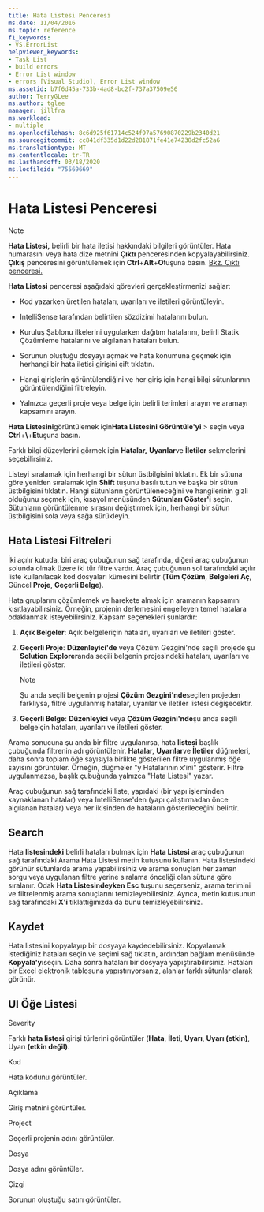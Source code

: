 ```yaml
---
title: Hata Listesi Penceresi
ms.date: 11/04/2016
ms.topic: reference
f1_keywords:
- VS.ErrorList
helpviewer_keywords:
- Task List
- build errors
- Error List window
- errors [Visual Studio], Error List window
ms.assetid: b7f6d45a-733b-4ad8-bc2f-737a37509e56
author: TerryGLee
ms.author: tglee
manager: jillfra
ms.workload:
- multiple
ms.openlocfilehash: 8c6d925f61714c524f97a57690870229b2340d21
ms.sourcegitcommit: cc841df335d1d22d281871fe41e74238d2fc52a6
ms.translationtype: MT
ms.contentlocale: tr-TR
ms.lasthandoff: 03/18/2020
ms.locfileid: "75569669"
---
```

# <a name="error-list-window"></a>Hata Listesi Penceresi

> [!NOTE]
> **Hata Listesi,** belirli bir hata iletisi hakkındaki bilgileri görüntüler. Hata numarasını veya hata dize metnini **Çıktı** penceresinden kopyalayabilirsiniz. **Çıkış** penceresini görüntülemek için **Ctrl**+**Alt**+**O**tuşuna basın. [Bkz. Çıktı penceresi.](../../ide/reference/output-window.md)

**Hata Listesi** penceresi aşağıdaki görevleri gerçekleştirmenizi sağlar:

- Kod yazarken üretilen hataları, uyarıları ve iletileri görüntüleyin.

- IntelliSense tarafından belirtilen sözdizimi hatalarını bulun.

- Kuruluş Şablonu ilkelerini uygularken dağıtım hatalarını, belirli Statik Çözümleme hatalarını ve algılanan hataları bulun.

- Sorunun oluştuğu dosyayı açmak ve hata konumuna geçmek için herhangi bir hata iletisi girişini çift tıklatın.

- Hangi girişlerin görüntülendiğini ve her giriş için hangi bilgi sütunlarının görüntülendiğini filtreleyin.

- Yalnızca geçerli proje veya belge için belirli terimleri arayın ve aramayı kapsamını arayın.

**Hata Listesini**görüntülemek için**Hata Listesini** **Görüntüle'yi** > seçin veya **Ctrl**+**\\**+**E**tuşuna basın.

Farklı bilgi düzeylerini görmek için **Hatalar,** **Uyarılar**ve **İletiler** sekmelerini seçebilirsiniz.

Listeyi sıralamak için herhangi bir sütun üstbilgisini tıklatın. Ek bir sütuna göre yeniden sıralamak için **Shift** tuşunu basılı tutun ve başka bir sütun üstbilgisini tıklatın. Hangi sütunların görüntüleneceğini ve hangilerinin gizli olduğunu seçmek için, kısayol menüsünden **Sütunları Göster'i** seçin. Sütunların görüntülenme sırasını değiştirmek için, herhangi bir sütun üstbilgisini sola veya sağa sürükleyin.

## <a name="error-list-filters"></a>Hata Listesi Filtreleri

İki açılır kutuda, biri araç çubuğunun sağ tarafında, diğeri araç çubuğunun solunda olmak üzere iki tür filtre vardır. Araç çubuğunun sol tarafındaki açılır liste kullanılacak kod dosyaları kümesini belirtir (**Tüm Çözüm**, **Belgeleri Aç**, Güncel **Proje**, **Geçerli Belge**).

Hata gruplarını çözümlemek ve harekete almak için aramanın kapsamını kısıtlayabilirsiniz. Örneğin, projenin derlemesini engelleyen temel hatalara odaklanmak isteyebilirsiniz. Kapsam seçenekleri şunlardır:

1. **Açık Belgeler**: Açık belgeleriçin hataları, uyarıları ve iletileri göster.

2. **Geçerli Proje**: **Düzenleyici'de** veya Çözüm Gezgini'nde seçili projede şu **Solution Explorer**anda seçili belgenin projesindeki hataları, uyarıları ve iletileri göster.

    > [!NOTE]
    > Şu anda seçili belgenin projesi **Çözüm Gezgini'nde**seçilen projeden farklıysa, filtre uygulanmış hatalar, uyarılar ve iletiler listesi değişecektir.

3. **Geçerli Belge**: **Düzenleyici** veya **Çözüm Gezgini'nde**şu anda seçili belgeiçin hataları, uyarıları ve iletileri göster.

Arama sonucuna şu anda bir filtre uygulanırsa, hata **listesi** başlık çubuğunda filtrenin adı görüntülenir. **Hatalar,** **Uyarılar**ve **İletiler** düğmeleri, daha sonra toplam öğe sayısıyla birlikte gösterilen filtre uygulanmış öğe sayısını görüntüler. Örneğin, düğmeler "y Hatalarının x'ini" gösterir. Filtre uygulanmazsa, başlık çubuğunda yalnızca "Hata Listesi" yazar.

Araç çubuğunun sağ tarafındaki liste, yapıdaki (bir yapı işleminden kaynaklanan hatalar) veya IntelliSense'den (yapı çalıştırmadan önce algılanan hatalar) veya her ikisinden de hataların gösterileceğini belirtir.

## <a name="search"></a>Search

Hata **listesindeki** belirli hataları bulmak için **Hata Listesi** araç çubuğunun sağ tarafındaki Arama Hata Listesi metin kutusunu kullanın. Hata listesindeki görünür sütunlarda arama yapabilirsiniz ve arama sonuçları her zaman sorgu veya uygulanan filtre yerine sıralama önceliği olan sütuna göre sıralanır. Odak **Hata Listesindeyken** **Esc** tuşunu seçerseniz, arama terimini ve filtrelenmiş arama sonuçlarını temizleyebilirsiniz. Ayrıca, metin kutusunun sağ tarafındaki **X'i** tıklattığınızda da bunu temizleyebilirsiniz.

## <a name="save"></a>Kaydet

Hata listesini kopyalayıp bir dosyaya kaydedebilirsiniz. Kopyalamak istediğiniz hataları seçin ve seçimi sağ tıklatın, ardından bağlam menüsünde **Kopyala'yı**seçin. Daha sonra hataları bir dosyaya yapıştırabilirsiniz. Hataları bir Excel elektronik tablosuna yapıştırıyorsanız, alanlar farklı sütunlar olarak görünür.

## <a name="ui-element-list"></a>UI Öğe Listesi

Severity

Farklı **hata listesi** girişi türlerini görüntüler (**Hata**, **İleti**, **Uyarı**, **Uyarı (etkin)**, Uyarı **(etkin değil)**.

Kod

Hata kodunu görüntüler.

Açıklama

Giriş metnini görüntüler.

Project

Geçerli projenin adını görüntüler.

Dosya

Dosya adını görüntüler.

Çizgi

Sorunun oluştuğu satırı görüntüler.
